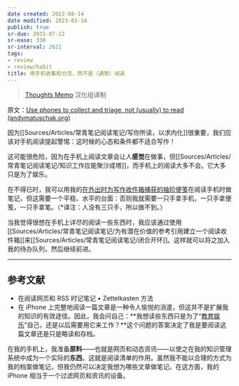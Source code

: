 ```yaml
---
date created: 2022-08-14
date modified: 2023-03-14
publish: true
sr-due: 2031-07-22
sr-ease: 330
sr-interval: 2621
tags:
- review
- review/habit
title: 用手机收集和分流，而不是（通常）阅读
---
```

> [Thoughts Memo](https://paratranz.cn/projects/3131) 汉化组译制

原文：[Use phones to collect and triage, not (usually) to read (andymatuschak.org)](https://notes.andymatuschak.org/z3YtsKc76oFwr9fxWkcNwAQdV1JGpUQ46hJ79)

因为[[Sources/Articles/常青笔记阅读笔记/写你所读，以求内化]]很重要，我们应该对手机阅读提起警惕：这时候的心态和条件都不适合写作！

这可能很危险，因为在手机上阅读文章会让人**感觉**在做事，但[[Sources/Articles/常青笔记阅读笔记/知识工作应能聚沙成塔]]，而手机上的阅读大多不会。它大多只是为了娱乐。

在不得已时，我可以用我的[在外出时为写作收件箱捕获的袖珍便笺](https://notes.andymatuschak.org/z5FKgZAnMhS73t9kenbVUYx23CHSQAE1gKxVf)在阅读手机时做笔记，但这需要一个平稳、水平的台面：否则我就需要一只手拿手机，一只手拿便笺，一只手拿笔。（\*译注：人没有三只手，所以做不到。）

当我觉得很想在手机上详尽的阅读一些东西时，我应该通过使用[[Sources/Articles/常青笔记阅读笔记/为有潜在价值的参考引用建立一个阅读收件箱]]来[[Sources/Articles/常青笔记阅读笔记/闭合开环]]。这样就可以将之加入我的待办队列，然后继续前进。

___

## 参考文献

- 在阅读网页和 RSS 时记笔记 • Zettelkasten 方法
- 在 iPhone 上完整地阅读一篇文章是一种令人愉悦的消遣，但这并不是扩展我的知识的有效途径。因此，我会问自己：**我想读些东西只是为了“[教育娱乐](http://en.wiktionary.org/wiki/edutainment#English)”自己，还是以后需要用它来工作？**这个问题的答案决定了我是要阅读这篇文章还是只是略读和存档。

在我的手机上，我准备**原料**——也就是网页和动态资讯——以使之在我的知识管理系统中成为一个实际的**东西**。这就是阅读清单的作用。虽然我不能以合理的方式为我的档案做笔记，但我仍然可以决定我想为哪些文章做笔记。在这方面，我的 iPhone 相当于一个过滤网页和资讯的设备。